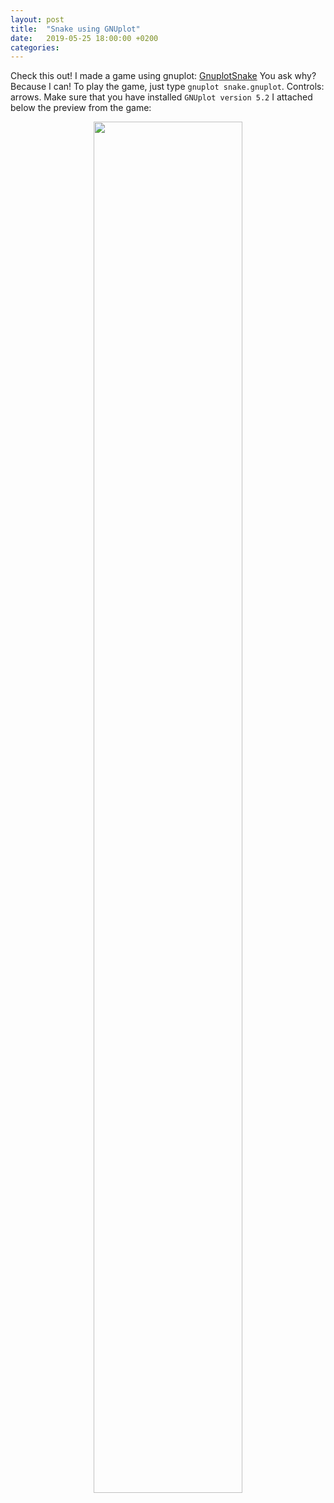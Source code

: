 ```yaml
---
layout: post
title:  "Snake using GNUplot"
date:   2019-05-25 18:00:00 +0200
categories:  
---
```


Check this out! I made a game using gnuplot: [GnuplotSnake][td]
You ask why? Because I can!
To play the game, just type `gnuplot snake.gnuplot`.
Controls: arrows.
Make sure that you have installed `GNUplot version 5.2`
I attached below the preview from the game:

<figure style="text-align: center">
<img src="preview.gif" width="75%" />


[td]:https://github.com/andywiecko/GnuplotSnake
